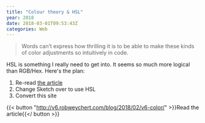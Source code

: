 ```yaml
---
title: "Colour theory & HSL"
year: 2018
date: 2018-03-01T09:53:43Z
categories: Web
---
```


> Words can’t express how thrilling it is to be able to make these kinds of color adjustments so intuitively in code.

HSL is something I really need to get into. It seems so much more logical than RGB/Hex. Here's the plan:

1. Re-read [the article](http://v6.robweychert.com/blog/2018/02/v6-color/)
2. Change Sketch over to use HSL
3. Convert this site

{{< button "http://v6.robweychert.com/blog/2018/02/v6-color/" >}}Read the article{{</ button >}}
